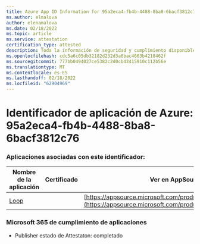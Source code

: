 ```yaml
---
title: Azure App ID Information for 95a2eca4-fb4b-4488-8ba8-6bacf3812c76
ms.author: elmalova
author: elenamalova
ms.date: 02/18/2022
ms.topic: article
ms.service: attestation
certification_type: attested
description: Toda la información de seguridad y cumplimiento disponible para 95a2eca4-fb4b-4488-8ba8-6bacf3812c76.
ms.openlocfilehash: cdc5a6c05db32182d232d3a6bac4663b4218462f
ms.sourcegitcommit: 777bb0494027ce5382c2d0cb42415910c112b56e
ms.translationtype: MT
ms.contentlocale: es-ES
ms.lasthandoff: 02/18/2022
ms.locfileid: "62904969"
---
```

# <a name="azure-app-id-95a2eca4-fb4b-4488-8ba8-6bacf3812c76"></a>Identificador de aplicación de Azure: 95a2eca4-fb4b-4488-8ba8-6bacf3812c76


### <a name="apps-associated-with-this-id"></a>Aplicaciones asociadas con este identificador:
| **Nombre de la aplicación** | **Certificado** | **Ver en AppSource** |
|--------------|---------------|-----------------------|
| [Loop](https://docs.microsoft.com/microsoft-365-app-certification/forward/WA200003480) |  | [https://appsource.microsoft.com/product/office/WA200003480](https://appsource.microsoft.com/product/office/WA200003480) |

### <a name="microsoft-365-app-compliance-status"></a>Microsoft 365 de cumplimiento de aplicaciones
- Publisher estado de Attestaton: completado
